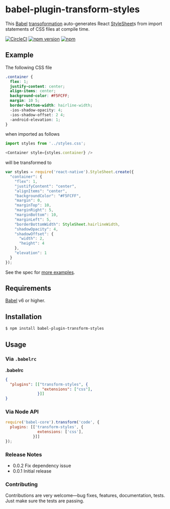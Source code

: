 # babel-plugin-transform-styles

This [Babel](https://github.com/babel/babel) [transoformation](https://babeljs.io/docs/plugins/) auto-generates React [StyleSheet](https://facebook.github.io/react-native/docs/stylesheet.html)s from import statements of CSS files at compile time.

[![CircleCI](https://img.shields.io/circleci/project/jmurzy/babel-plugin-transform-styles.svg)](https://circleci.com/gh/jmurzy/babel-plugin-transform-styles)
[![npm version](https://img.shields.io/npm/v/babel-plugin-transform-styles.svg?style=flat-square)](https://www.npmjs.com/package/babel-plugin-transform-styles)
[![npm](https://img.shields.io/npm/l/babel-plugin-transform-styles.svg)](https://github.com/jmurzy/babel-plugin-transform-styles/blob/master/LICENSE.md)

## Example

The following CSS file

```css
.container {
  flex: 1;
  justify-content: center;
  align-items: center;
  background-color: #F5FCFF;
  margin: 10 5;
  border-bottom-width: hairline-width;
  -ios-shadow-opacity: 4;
  -ios-shadow-offset: 2 4;
  -android-elevation: 1;
}
```

when imported as follows

```js
import styles from '../styles.css';

<Container style={styles.container} />

```

will be transformed to

```js
var styles = require('react-native').StyleSheet.create({
  "container": {
    "flex": 1,
    "justifyContent": "center",
    "alignItems": "center",
    "backgroundColor": "#F5FCFF",
    "margin": 0,
    "marginTop": 10,
    "marginRight": 5,
    "marginBottom": 10,
    "marginLeft": 5,
    "borderBottomWidth": StyleSheet.hairlineWidth,
    "shadowOpacity": 4,
    "shadowOffset": {
      "width": 2,
      "height": 4
    },
    "elevation": 1
  }
});
```

See the spec for [more examples](https://github.com/jmurzy/babel-plugin-transform-styles/blob/master/test/index.spec.js).

## Requirements
[Babel](https://github.com/babel/babel) v6 or higher.

## Installation

```sh
$ npm install babel-plugin-transform-styles
```

## Usage

### Via `.babelrc`

**.babelrc**

```json
{
  "plugins": [["transform-styles", {
                "extensions": ["css"],
              }]]
}
```

### Via Node API

```javascript
require('babel-core').transform('code', {
  plugins: [['transform-styles', {
              extensions: ['css'],
            }]]
});
```

### Release Notes

* 0.0.2 Fix dependency issue
* 0.0.1 Initial release

### Contributing

Contributions are very welcome—bug fixes, features, documentation, tests. Just make sure the tests are passing.
